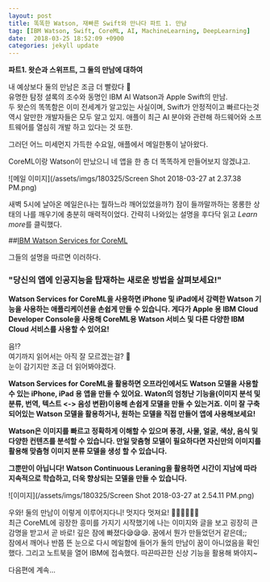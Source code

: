 ```yaml
---
layout: post
title: 똑똑한 Watson, 재빠른 Swift와 만나다 파트 1. 만남
tag: [IBM Watson, Swift, CoreML, AI, MachineLearning, DeepLearning]
date:  2018-03-25 18:52:09 +0900  
categories: jekyll update
---
```

**파트1. 왓슨과 스위프트, 그 둘의 만남에 대하여**

내 예상보다 둘의 만남은 조금 더 빨랐다 🤭  
유명한 탐정 셜록의 조수와 동명인 IBM AI Watson과 Apple Swift의 만남.  
두 왓슨의 똑똑함은 이미 전세계가 알고있는 사실이며, Swift가 안정적이고 빠르다는것 역시 알만한 개발자들은 모두 알고 있지. 애플이 최근 AI 분야와 관련해 하드웨어와 소프트웨어를 열심히 개발 하고 있다는 것 또한. 

그러던 어느 미세먼지 가득한 수요일, 애플에서 메일한통이 날아왔다. 

CoreML이랑 Watson이 만났으니 네 앱을 한 층 더 똑똑하게 만들어보지 않겠냐고.

![메일 이미지](/assets/imgs/180325/Screen Shot 2018-03-27 at 2.37.38 PM.png)
 
새벽 5시에 날아온 메일은(나는 뭘하느라 깨어있었을까?) 잠이 들까말까하는 몽롱한 상태의 나를 깨우기에 충분히 매력적이었다. 간략히 나와있는 설명을 후다닥 읽고 *Learn more*를 클릭했다. 

##[IBM Watson Services for CoreML](https://developer.apple.com/ibm/)

그들의 설명을 따르면 이러하다.

### "당신의 앱에 인공지능을 탑재하는 새로운 방법을 살펴보세요!"

**Watson Services for CoreML을 사용하면 iPhone 및 iPad에서 강력한 Watson 기능을 사용하는 애플리케이션을 손쉽게 만들 수 있습니다. 게다가 Apple 용 IBM Cloud Developer Console을 사용해 CoreML용 Watson 서비스 및 다른 다양한 IBM Cloud 서비스를 사용할 수 있어요!**

음!?   
여기까지 읽어서는 아직 잘 모르겠는걸? 🧐  
눈이 감기지만 조금 더 읽어봐야겠다.
 

**Watson Services for CoreML을 활용하면 오프라인에서도 Watson 모델을 사용할 수 있는 iPhone, iPad 용 앱을 만들 수 있어요. Waton의 엄청난 기능을(이미지 분석 및 분류, 번역, 텍스트 <-> 음성 변환)이용해 손쉽게 모델을 만들 수 있는거죠. 이미 잘 구축되어있는 Watson 모델을 활용하거나, 원하는 모델을 직접 만들어 앱에 사용해보세요!**

**Watson은 이미지를 빠르고 정확하게 이해할 수 있으며 풍경, 사물, 얼굴, 색상, 음식 및 다양한 컨텐츠를 분석할 수 있습니다. 만일 맞춤형 모델이 필요하다면 자신만의 이미지를 활용해 맞춤형 이미지 분류 모델을 생성 할 수 있습니다.**

**그뿐만이 아닙니다! Watson Continuous Leraning을 활용하면 시간이 지남에 따라 지속적으로 학습하고, 더욱 향상되는 모델을 만들 수 있습니다.**

![이미지](/assets/imgs/180325/Screen Shot 2018-03-27 at 2.54.11 PM.png)

우와! 둘의 만남이 이렇게 이루어지다니! 멋지다 멋져요! 👏🏻👏🏻👏🏻  
최근 CoreML에 굉장한 흥미를 가지기 시작했기에 나는 이미지와 글을 보고 굉장히 큰 감명을 받고서 곧 바로! 깊은 잠에 빠졌다😪😪😪. 꿈에서 뭔가 만들었던거 같은데;;   
잠에서 깨어나 반쯤 뜬 눈으로 다시 메일함에 들어가 둘의 만남이 꿈이 아니었음을 확인했다. 그리고 노트북을 열어 IBM에 접속했다. 따끈따끈한 신상 기능을 활용해 봐야지~

다음편에 계속...